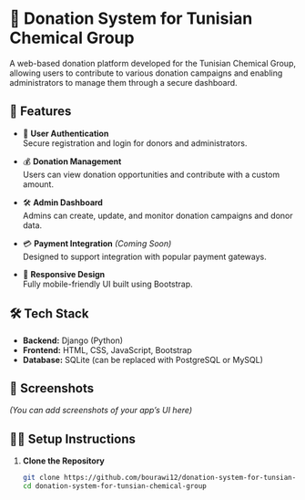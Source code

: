 # 🧾 Donation System for Tunisian Chemical Group

A web-based donation platform developed for the Tunisian Chemical Group, allowing users to contribute to various donation campaigns and enabling administrators to manage them through a secure dashboard.

## 🚀 Features

- 🔐 **User Authentication**  
  Secure registration and login for donors and administrators.

- 💰 **Donation Management**  
  Users can view donation opportunities and contribute with a custom amount.

- 🛠️ **Admin Dashboard**  
  Admins can create, update, and monitor donation campaigns and donor data.

- 💳 **Payment Integration** *(Coming Soon)*  
  Designed to support integration with popular payment gateways.

- 📱 **Responsive Design**  
  Fully mobile-friendly UI built using Bootstrap.

## 🛠️ Tech Stack

- **Backend:** Django (Python)
- **Frontend:** HTML, CSS, JavaScript, Bootstrap
- **Database:** SQLite (can be replaced with PostgreSQL or MySQL)

## 📸 Screenshots

*(You can add screenshots of your app’s UI here)*

## 🧑‍💻 Setup Instructions

1. **Clone the Repository**
   ```bash
   git clone https://github.com/bourawi12/donation-system-for-tunsian-chemical-group.git
   cd donation-system-for-tunsian-chemical-group
